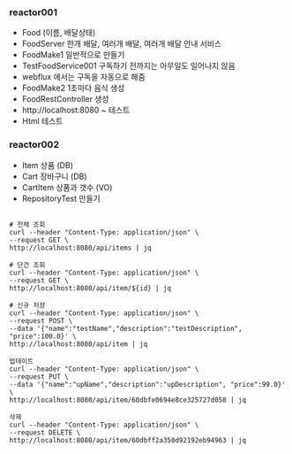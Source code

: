 ### reactor001
  - Food (이름, 배달상태)
  - FoodServer 한개 배달, 여러개 배달, 여러개 배달 안내 서비스
  - FoodMake1 일반적으로 만들기
  - TestFoodService001 구독하기 전까지는 아무일도 일어나지 않음
  - webflux 에서는 구독을 자동으로 해줌
  - FoodMake2 1초마다 음식 생성
  - FoodRestController 생성
  - http://localhost:8080  ~ 테스트
  - Html 테스트
  
### reactor002
  - Item 상품 (DB)
  - Cart 장바구니 (DB)
  - CartItem 상품과 갯수 (VO)
  - RepositoryTest 만들기

<pre><code>
# 전체 조회
curl --header "Content-Type: application/json" \
--request GET \
http://localhost:8080/api/items | jq

# 단건 조회
curl --header "Content-Type: application/json" \
--request GET \
http://localhost:8080/api/item/${id} | jq

# 신규 저장
curl --header "Content-Type: application/json" \
--request POST \
--data '{"name":"testName","description":"testDescription", "price":100.0}' \
http://localhost:8080/api/item | jq

업데이트 
curl --header "Content-Type: application/json" \
--request PUT \
--data '{"name":"upName","description":"upDescription", "price":99.0}' \
http://localhost:8080/api/item/60dbfe0694e8ce325727d058 | jq

삭제 
curl --header "Content-Type: application/json" \
--request DELETE \
http://localhost:8080/api/item/60dbff2a350d92192eb94963 | jq


</code></pre>
